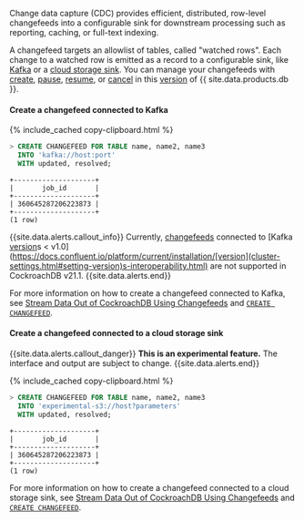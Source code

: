 Change data capture (CDC) provides efficient, distributed, row-level changefeeds into a configurable sink for downstream processing such as reporting, caching, or full-text indexing.

A changefeed targets an allowlist of tables, called "watched rows". Each change to a watched row is emitted as a record to a configurable sink, like [Kafka](../{{site.[version](cluster-settings.html#setting-version)s["stable"]}}/create-changefeed.html#create-a-changefeed-connected-to-kafka) or a [cloud storage sink](../{{site.[version](cluster-settings.html#setting-version)s["stable"]}}/create-changefeed.html#create-a-changefeed-connected-to-a-cloud-storage-sink). You can manage your changefeeds with [create](../{{site.[version](cluster-settings.html#setting-version)s["stable"]}}/stream-data-out-of-cockroachdb-using-changefeeds.html#create), [pause](../{{site.[version](cluster-settings.html#setting-version)s["stable"]}}/stream-data-out-of-cockroachdb-using-changefeeds.html#pause), [resume](../{{site.[version](cluster-settings.html#setting-version)s["stable"]}}/stream-data-out-of-cockroachdb-using-changefeeds.html#resume), or [cancel](../{{site.[version](cluster-settings.html#setting-version)s["stable"]}}/stream-data-out-of-cockroachdb-using-changefeeds.html#cancel) in this [version](cluster-settings.html#setting-version) of {{ site.data.products.db }}.

#### Create a changefeed connected to Kafka

{% include_cached copy-clipboard.html %}
~~~ sql
> CREATE CHANGEFEED FOR TABLE name, name2, name3
  INTO 'kafka://host:port'
  WITH updated, resolved;
~~~
~~~
+--------------------+
|       job_id       |
+--------------------+
| 360645287206223873 |
+--------------------+
(1 row)
~~~

{{site.data.alerts.callout_info}}
Currently, [changefeeds](../{{site.[version](cluster-settings.html#setting-version)s["stable"]}}/stream-data-out-of-cockroachdb-using-changefeeds.html) connected to [Kafka [version](cluster-settings.html#setting-version)s < v1.0](https://docs.confluent.io/platform/current/installation/[version](cluster-settings.html#setting-version)s-interoperability.html) are not supported in CockroachDB v21.1.
{{site.data.alerts.end}}

For more information on how to create a changefeed connected to Kafka, see [Stream Data Out of CockroachDB Using Changefeeds](../{{site.[version](cluster-settings.html#setting-version)s["stable"]}}/stream-data-out-of-cockroachdb-using-changefeeds.html#create-a-changefeed-connected-to-kafka) and [`CREATE CHANGEFEED`](../{{site.[version](cluster-settings.html#setting-version)s["stable"]}}/create-changefeed.html).

#### Create a changefeed connected to a cloud storage sink

{{site.data.alerts.callout_danger}}
**This is an experimental feature.** The interface and output are subject to change.
{{site.data.alerts.end}}

{% include_cached copy-clipboard.html %}
~~~ sql
> CREATE CHANGEFEED FOR TABLE name, name2, name3
  INTO 'experimental-s3://host?parameters'
  WITH updated, resolved;
~~~
~~~
+--------------------+
|       job_id       |
+--------------------+
| 360645287206223873 |
+--------------------+
(1 row)
~~~

For more information on how to create a changefeed connected to a cloud storage sink, see [Stream Data Out of CockroachDB Using Changefeeds](../{{site.[version](cluster-settings.html#setting-version)s["stable"]}}/stream-data-out-of-cockroachdb-using-changefeeds.html#create-a-changefeed-connected-to-a-cloud-storage-sink) and [`CREATE CHANGEFEED`](../{{site.[version](cluster-settings.html#setting-version)s["stable"]}}/create-changefeed.html).
